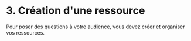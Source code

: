 # 3. Création d'une ressource

Pour poser des questions à votre audience, vous devez créer et organiser vos ressources.